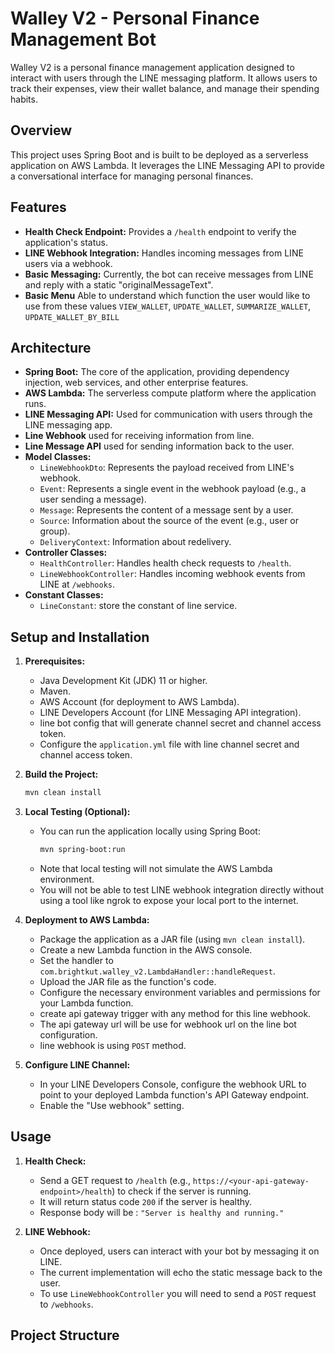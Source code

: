 # Walley V2 - Personal Finance Management Bot

Walley V2 is a personal finance management application designed to interact with users through the LINE messaging platform. It allows users to track their expenses, view their wallet balance, and manage their spending habits.

## Overview

This project uses Spring Boot and is built to be deployed as a serverless application on AWS Lambda. It leverages the LINE Messaging API to provide a conversational interface for managing personal finances.

## Features

*   **Health Check Endpoint:** Provides a `/health` endpoint to verify the application's status.
*   **LINE Webhook Integration:** Handles incoming messages from LINE users via a webhook.
*   **Basic Messaging:** Currently, the bot can receive messages from LINE and reply with a static "originalMessageText".
* **Basic Menu** Able to understand which function the user would like to use from these values `VIEW_WALLET`, `UPDATE_WALLET`, `SUMMARIZE_WALLET`, `UPDATE_WALLET_BY_BILL`

## Architecture

*   **Spring Boot:**  The core of the application, providing dependency injection, web services, and other enterprise features.
*   **AWS Lambda:** The serverless compute platform where the application runs.
*   **LINE Messaging API:** Used for communication with users through the LINE messaging app.
* **Line Webhook** used for receiving information from line.
* **Line Message API** used for sending information back to the user.
*   **Model Classes:**
    *   `LineWebhookDto`: Represents the payload received from LINE's webhook.
    *   `Event`: Represents a single event in the webhook payload (e.g., a user sending a message).
    *   `Message`: Represents the content of a message sent by a user.
    *   `Source`: Information about the source of the event (e.g., user or group).
    *   `DeliveryContext`: Information about redelivery.
*   **Controller Classes:**
    *   `HealthController`: Handles health check requests to `/health`.
    *   `LineWebhookController`: Handles incoming webhook events from LINE at `/webhooks`.
* **Constant Classes:**
    * `LineConstant`: store the constant of line service.

## Setup and Installation

1.  **Prerequisites:**
    *   Java Development Kit (JDK) 11 or higher.
    *   Maven.
    *   AWS Account (for deployment to AWS Lambda).
    *   LINE Developers Account (for LINE Messaging API integration).
    * line bot config that will generate channel secret and channel access token.
    * Configure the `application.yml` file with line channel secret and channel access token.

2.  **Build the Project:**
    ```bash
    mvn clean install
    ```

3.  **Local Testing (Optional):**
    *   You can run the application locally using Spring Boot:
        ```bash
        mvn spring-boot:run
        ```
    *   Note that local testing will not simulate the AWS Lambda environment.
    *   You will not be able to test LINE webhook integration directly without using a tool like ngrok to expose your local port to the internet.

4.  **Deployment to AWS Lambda:**
    *   Package the application as a JAR file (using `mvn clean install`).
    *   Create a new Lambda function in the AWS console.
    *   Set the handler to `com.brightkut.walley_v2.LambdaHandler::handleRequest`.
    *   Upload the JAR file as the function's code.
    *   Configure the necessary environment variables and permissions for your Lambda function.
    *   create api gateway trigger with any method for this line webhook.
    * The api gateway url will be use for webhook url on the line bot configuration.
    * line webhook is using `POST` method.

5.  **Configure LINE Channel:**
    *   In your LINE Developers Console, configure the webhook URL to point to your deployed Lambda function's API Gateway endpoint.
    *   Enable the "Use webhook" setting.

## Usage

1.  **Health Check:**
    *   Send a GET request to `/health` (e.g., `https://<your-api-gateway-endpoint>/health`) to check if the server is running.
    * It will return status code `200` if the server is healthy.
    * Response body will be : `"Server is healthy and running."`

2.  **LINE Webhook:**
    *   Once deployed, users can interact with your bot by messaging it on LINE.
    * The current implementation will echo the static message back to the user.
    * To use `LineWebhookController` you will need to send a `POST` request to `/webhooks`.

## Project Structure

